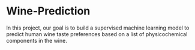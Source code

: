 # Wine-Prediction
In this project, our goal is to build a supervised machine learning model to predict human wine taste preferences based on a list of physicochemical components in the wine.
